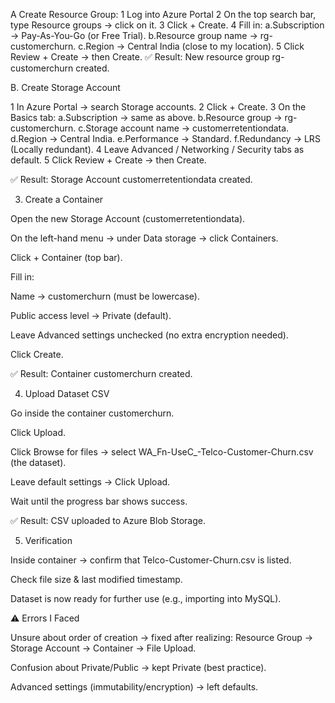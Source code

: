 A Create Resource Group:
1 Log into Azure Portal
2 On the top search bar, type Resource groups → click on it.
3 Click + Create.
4 Fill in:
   a.Subscription → Pay-As-You-Go (or Free Trial).
   b.Resource group name → rg-customerchurn.
   c.Region → Central India (close to my location).
5 Click Review + Create → then Create.
✅ Result: New resource group rg-customerchurn created.

B. Create Storage Account

1 In Azure Portal → search Storage accounts.
2 Click + Create.
3 On the Basics tab:
  a.Subscription → same as above.
  b.Resource group → rg-customerchurn.
  c.Storage account name → customerretentiondata.
  d.Region → Central India.
  e.Performance → Standard.
  f.Redundancy → LRS (Locally redundant).
 4 Leave Advanced / Networking / Security tabs as default.
 5 Click Review + Create → then Create.

✅ Result: Storage Account customerretentiondata created.

3. Create a Container

Open the new Storage Account (customerretentiondata).

On the left-hand menu → under Data storage → click Containers.

Click + Container (top bar).

Fill in:

Name → customerchurn (must be lowercase).

Public access level → Private (default).

Leave Advanced settings unchecked (no extra encryption needed).

Click Create.

✅ Result: Container customerchurn created.

4. Upload Dataset CSV

Go inside the container customerchurn.

Click Upload.

Click Browse for files → select WA_Fn-UseC_-Telco-Customer-Churn.csv (the dataset).

Leave default settings → Click Upload.

Wait until the progress bar shows success.

✅ Result: CSV uploaded to Azure Blob Storage.

5. Verification

Inside container → confirm that Telco-Customer-Churn.csv is listed.

Check file size & last modified timestamp.

Dataset is now ready for further use (e.g., importing into MySQL).

⚠️ Errors I Faced

Unsure about order of creation → fixed after realizing:
Resource Group → Storage Account → Container → File Upload.

Confusion about Private/Public → kept Private (best practice).

Advanced settings (immutability/encryption) → left defaults.
